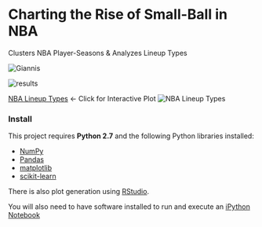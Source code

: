 # Charting the Rise of Small-Ball in NBA
Clusters NBA Player-Seasons &amp; Analyzes Lineup Types

![Giannis](https://github.com/mattignal/SmallBallNBA/blob/master/giannis.jpg)

![results](https://github.com/mattignal/SmallBallNBA/blob/master/GrowthofSmall-ball.png)

[NBA Lineup Types](http://rpubs.com/matthewignal/300987) <- Click for Interactive Plot
![NBA Lineup Types](https://github.com/mattignal/SmallBallNBA/blob/master/LineupTypes.png)

### Install

This project requires **Python 2.7** and the following Python libraries installed:

- [NumPy](http://www.numpy.org/)
- [Pandas](http://pandas.pydata.org)
- [matplotlib](http://matplotlib.org/)
- [scikit-learn](http://scikit-learn.org/stable/)

There is also plot generation using [RStudio](https://www.rstudio.com/).

You will also need to have software installed to run and execute an [iPython Notebook](http://ipython.org/notebook.html)
